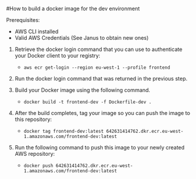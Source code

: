 #How to build a docker image for the dev environment

Prerequisites: 
- AWS CLI installed
- Valid AWS Credentials (See Janus to obtain new ones)


1. Retrieve the docker login command that you can use to authenticate your Docker client to your registry:
    - `aws ecr get-login --region eu-west-1 --profile frontend`

2. Run the docker login command that was returned in the previous step.

3. Build your Docker image using the following command.
    - `docker build -t frontend-dev -f Dockerfile-dev .`

4. After the build completes, tag your image so you can push the image to this repository:
    - `docker tag frontend-dev:latest 642631414762.dkr.ecr.eu-west-1.amazonaws.com/frontend-dev:latest`

5. Run the following command to push this image to your newly created AWS repository:
    - `docker push 642631414762.dkr.ecr.eu-west-1.amazonaws.com/frontend-dev:latest`
